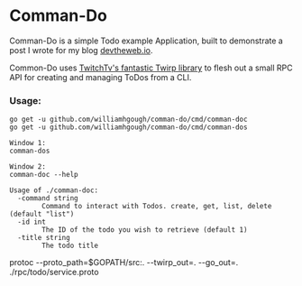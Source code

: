 # Comman-Do

Comman-Do is a simple Todo example Application, built to demonstrate a post I wrote for my blog [devtheweb.io](devtheweb.io).

Common-Do uses [TwitchTv's fantastic Twirp library](https://github.com/twitchtv/twirp) to flesh out a small RPC API for creating and managing ToDos from a CLI.

### Usage:
```
go get -u github.com/williamhgough/comman-do/cmd/comman-doc
go get -u github.com/williamhgough/comman-do/cmd/comman-dos

Window 1:
comman-dos

Window 2:
comman-doc --help

Usage of ./comman-doc:
  -command string
        Command to interact with Todos. create, get, list, delete (default "list")
  -id int
        The ID of the todo you wish to retrieve (default 1)
  -title string
        The todo title
```

protoc --proto_path=$GOPATH/src:. --twirp_out=. --go_out=. ./rpc/todo/service.proto